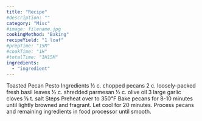 ```yaml
---
title: "Recipe"
#description: ""
category: "Misc"
#image: filename.jpg
cookingMethod: "Baking"
recipeYield: "1 loaf"
#prepTime: "15M"
#cookTime: "1H"
#totalTime: "1H15M"
ingredients:
  - "ingredient"
---
```


Toasted Pecan Pesto
Ingredients
½ c. chopped pecans
2 c. loosely-packed fresh basil leaves
½ c. shredded parmesan
½ c. olive oil
3 large garlic cloves
⅛ t. salt
Steps
Preheat over to 350℉
Bake pecans for 8-10 minutes until lightly browned and fragrant.
Let cool for 20 minutes.
Process pecans and remaining ingredients in food processor until smooth.
